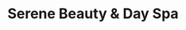 ---
title: "Serene Beauty & Day Spa"
url: /berkhamsted/serene-beauty-und-day-spa/
shop: Kosmetik
---